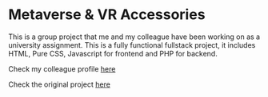 # Metaverse & VR Accessories
 
This is a group project that me and my colleague have been working on as a university assignment.
This is a fully functional fullstack project, it includes HTML, Pure CSS, Javascript for frontend and PHP for backend.

Check my colleague profile [here](https://github.com/Edoni78)

Check the original project [here](https://github.com/Edoni78/ProjektiWeb)